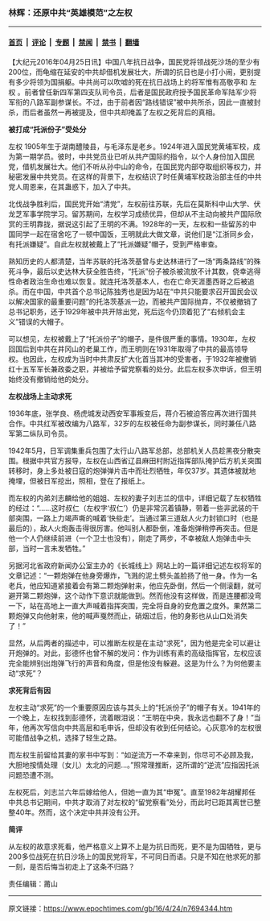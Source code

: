 ### 林辉：还原中共“英雄模范”之左权

---

#### [首页](../../../..?n7694344) &nbsp;|&nbsp; [评论](../../../../../epoch-comment?n7694344) &nbsp;|&nbsp; [专题](../../../../../epoch-special?n7694344) &nbsp;|&nbsp; [禁闻](../../../../../epoch-news?n7694344) &nbsp;|&nbsp; [禁书](../../../../../books?n7694344) &nbsp;|&nbsp; [翻墙](https://github.com/gfw-breaker/nogfw/blob/master/README.md?n7694344)


<div class="post_content" id="artbody" itemprop="articleBody">
 <!-- article content begin -->
 <p>
  【大纪元2016年04月25日讯】中国八年抗日战争，国民党将领战死沙场的至少有200位，而龟缩在延安的中共却借机发展壮大，所谓的抗日也是小打小闹，更别提有多少将领为国捐躯。中共尚可以吹嘘的死在抗日战场上的将军惟有高敬亭和
  <ok href="https://www.epochtimes.com/gb/tag/%E5%B7%A6%E6%9D%83.html">
   左权
  </ok>
  。前者曾任新四军第四支队司令员，后者是国民政府授予国民革命军陆军少将军衔的八路军副参谋长。不过，由于前者因“路线错误”被中共所杀，因此一直被封杀，而后者虽然一再被提及，但中共却掩盖了左权之死背后的真相。
 </p>
 <p>
  <strong>
   被打成“托派份子”受处分
  </strong>
 </p>
 <p>
  <ok href="https://www.epochtimes.com/gb/tag/%E5%B7%A6%E6%9D%83.html">
   左权
  </ok>
  1905年生于湖南醴陵县，与毛泽东是老乡。1924年进入国民党黄埔军校，成为第一期学员。彼时，中共党员业已听从共产国际的指令，以个人身份加入国民党，借机发展壮大。他们不听从孙中山的命令，在国民党内部夺取组织等权力，并秘密发展中共党员。在这样的背景下，左权结识了时任黄埔军校政治部主任的中共党人周恩来，在其蛊惑下，加入了中共。
 </p>
 <p>
  北伐战争胜利后，国民党开始“清党”，左权前往苏联，先后在莫斯科中山大学、伏龙芝军事学院学习。留苏期间，左权学习成绩优异，但却从不主动向被共产国际欣赏的王明靠拢，据说这引起了王明的不满。1928年的一天，左权和一些留苏的中国同学一起在宿舍吃了一顿中国饭，王明就此大做文章，说他们是“江浙同乡会，有托派嫌疑”。自此左权就被戴上了“托派嫌疑”帽子，受到严格审查。
 </p>
 <p>
  熟知历史的人都清楚，当年苏联的托洛茨基曾与史达林进行了一场“两条路线”的殊死斗争，最后以史达林大获全胜告终，“托派”份子被杀被流放不计其数，侥幸逃得性命者政治生命也难以恢复。就连托洛茨基本人，也在亡命天涯墨西哥之后被追杀。而在中国，中共首个总书记陈独秀也是因为站在“中共只能要求召开国民会议以解决国家的最重要问题”的托洛茨基派一边，而被共产国际抛弃，不仅被撤销了总书记职务，还于1929年被中共开除出党，死后迄今仍顶着犯了“右倾机会主义”错误的大帽子。
 </p>
 <p>
  可以想见，左权被戴上了“托派份子”的帽子，是件很严重的事情。1930年，左权回国后到中共在井冈山的老巢工作，而王明则在1931年取得了中共的最高领导权。也因此，左权成为当时中共肃反扩大化首当其冲的受害者，于1932年被撤销红十五军军长兼政委之职，并被给予留党察看的处分。此后左权多次申诉，但王明始终没有撤销给他的处分。
 </p>
 <p>
  <strong>
   左权战场上主动求死
  </strong>
 </p>
 <p>
  1936年底，张学良、杨虎城发动西安军事叛变后，蒋介石被迫答应再次进行国共合作。中共红军被改编为八路军，32岁的左权被任命为副参谋长，同时兼任八路军第二纵队司令员。
 </p>
 <p>
  1942年5月，日军调集重兵包围了太行山八路军总部，总部机关人员趁黑夜分散突围。根据中共官方报导，左权在山西省辽县麻田村附近指挥部队掩护后方机关突围转移时，身上多处被日寇的炮弹弹片击中而壮烈牺牲，年仅37岁。其遗体被就地掩埋，但被日军挖出，照相，登在了报纸上。
 </p>
 <p>
  而左权的内弟刘志麟给他的姐姐、左权的妻子刘志兰的信中，详细记载了左权牺牲的经过：“……这时叔仁（左权字‘叔仁’）仍是非常沉着镇静，带着一些非武装的干部突围，一路上力竭声嘶的喊着‘快些走’。当通过第三道敌人火力封锁口时（也是最后的），敌人火炮轰击得很厉害。他叫别人都卧倒，准备炮弹稍停再突击。但是他一个人仍继续前进（一个卫士也没有），刚走了两步，不幸被敌人炮弹击中头部，当时一言未发牺牲。”
 </p>
 <p>
  另据河北省政府新闻办公室主办的《长城线上》网站上的一篇详细记述左权将军的文章记述：“一颗炮弹在他身旁爆炸，飞溅的泥土劈头盖脸扬了他一身。作为一名老兵，他应知道紧接着会有第二颗炮弹射来，他应先卧倒，然后一个侧滚翻，就可避开第二颗炮弹，这个动作下意识就能做到。然而他没有这样做，而是连腰都没弯一下，站在高地上一直大声喊着指挥突围，完全将自身的安危置之度外。果然第二颗炮弹又向他射来，他的喊声戛然而止，硝烟过后，他的身影也从山口处消失了！”
 </p>
 <p>
  显然，从后两者的描述中，可以推断左权是在主动“求死”，因为他是完全可以避让开炮弹的。对此，彭德怀也曾不解的发问：作为训练有素的高级指挥官，左权应该完全能辨别出炮弹飞行的声音和角度，但是他没有躲避。这是为什么？为何他要主动“求死”？
 </p>
 <p>
  <strong>
   求死背后有因
  </strong>
 </p>
 <p>
  左权主动“求死”的一个重要原因应该与其头上的“托派份子”的帽子有关。1941年的一个晚上，左权找到彭德怀，流着眼泪说：“王明在中央，我永远也翻不了身！”当年，他再次写信向中共高层和毛申诉，但却没有收到任何结论。心灰意冷的左权很可能借战争之机，选择了轻生之路。
 </p>
 <p>
  而左权生前留给其妻的家书中写到：“如逆流万一不幸来到，你尽可不必顾及我，大胆地按情处理（女儿）太北的问题…。”照常理推断，这所谓的“逆流”应指因托派问题恐遭不测。
 </p>
 <p>
  左权死后，刘志兰六年后嫁给他人，但她一直为其“申冤”。直至1982年胡耀邦任中共总书记期间，中共才取消了对左权的“留党察看”处分，而此时已距其离世已整整40年。然而，这个决定中共并没有公开。
 </p>
 <p>
  <strong>
   简评
  </strong>
 </p>
 <p>
  从左权的故意求死看，他严格意义上算不上是为抗日而死，更不是为国牺牲，更与200多位战死在抗日沙场上的国民党将军，不可同日而语。只是不知在他求死的那一刻，是否后悔当初走上了这条不归路？
 </p>
 <p>
  责任编辑：莆山
 </p>
 <p>
 </p>
 <!-- article content end -->
 <div id="below_article_ad">
 </div>
</div>


---

原文链接：https://www.epochtimes.com/gb/16/4/24/n7694344.htm